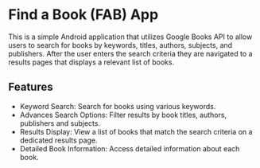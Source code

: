 # Find a Book (FAB) App

This is a simple Android application that utilizes Google Books API to allow users to search for books by keywords, titles, authors, subjects, and publishers.
After the user enters the search criteria they are navigated to a results pages that displays a relevant list of books.

## Features
* Keyword Search: Search for books using various keywords.
* Advances Search Options: Filter results by book titles, authors, publishers and subjects.
* Results Display: View a list of books that match the search criteria on a dedicated results page.
* Detailed Book Information: Access detailed information about each book.

